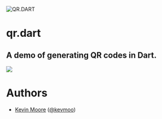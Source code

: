 ![QR.DART](https://raw.githubusercontent.com/kevmoo/qr.dart/master/web/dartqr.png)
# qr.dart
## A demo of generating QR codes in Dart.

[![](https://drone.io/kevmoo/qr.dart/status.png)](https://drone.io/kevmoo/qr.dart/latest)

# Authors
 * [Kevin Moore](https://github.com/kevmoo) ([@kevmoo](http://twitter.com/kevmoo))
